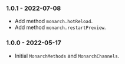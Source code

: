 ### 1.0.1 - 2022-07-08
- Add method `monarch.hotReload`.
- Add method `monarch.restartPreview`.

### 1.0.0 - 2022-05-17
- Initial `MonarchMethods` and `MonarchChannels`.
